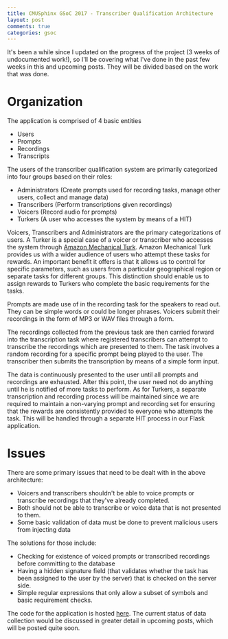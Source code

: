 ```yaml
---
title: CMUSphinx GSoC 2017 - Transcriber Qualification Architecture
layout: post
comments: true
categories: gsoc
---
```


It's been a while since I updated on the progress of the project (3 weeks of undocumented work!), so I'll be covering what I've done in the past few weeks in this and upcoming posts. They will be divided based on the work that was done.

# Organization
The application is comprised of 4 basic entities
- Users
- Prompts
- Recordings
- Transcripts

The users of the transcriber qualification system are primarily categorized into four groups based on their roles:
- Administrators (Create prompts used for recording tasks, manage other users, collect and manage data)
- Transcribers (Perform transcriptions given recordings)
- Voicers (Record audio for prompts)
- Turkers (A user who accesses the system by means of a HIT)

Voicers, Transcribers and Administrators are the primary categorizations of users. A Turker is a special case of a voicer or transcriber who accesses the system through [Amazon Mechanical Turk](https://www.mturk.com/mturk/welcome). Amazon Mechanical Turk provides us with a wider audience of users who attempt these tasks for rewards. An important benefit it offers is that it allows us to control for specific parameters, such as users from a particular geographical region or separate tasks for different groups. This distinction should enable us to assign rewards to Turkers who complete the basic requirements for the tasks.

Prompts are made use of in the recording task for the speakers to read out. They can be simple words or could be longer phrases. Voicers submit their recordings in the form of MP3 or WAV files through a form. 

The recordings collected from the previous task are then carried forward into the transcription task where registered transcribers can attempt to transcribe the recordings which are presented to them. The task involves a random recording for a specific prompt being played to the user. The transcriber then submits the transcription by means of a simple form input.

The data is continuously presented to the user until all prompts and recordings are exhausted. After this point, the user need not do anything until he is notified of more tasks to perform. As for Turkers, a separate transcription and recording process will be maintained since we are required to maintain a non-varying prompt and recording set for ensuring that the rewards are consistently provided to everyone who attempts the task. This will be handled through a separate HIT process in our Flask application.

# Issues
There are some primary issues that need to be dealt with in the above architecture:
- Voicers and transcribers shouldn't be able to voice prompts or transcribe recordings that they've already completed.
- Both should not be able to transcribe or voice data that is not presented to them.
- Some basic validation of data must be done to prevent malicious users from injecting data

The solutions for those include:
- Checking for existence of voiced prompts or transcribed recordings before committing to the database
- Having a hidden signature field (that validates whether the task has been assigned to the user by the server) that is checked on the server side.
- Simple regular expressions that only allow a subset of symbols and basic requirement checks.

The code for the application is hosted [here](https://github.com/rrajasek95/transcriber-qualification). The current status of data collection would be discussed in greater detail in upcoming posts, which will be posted quite soon. 